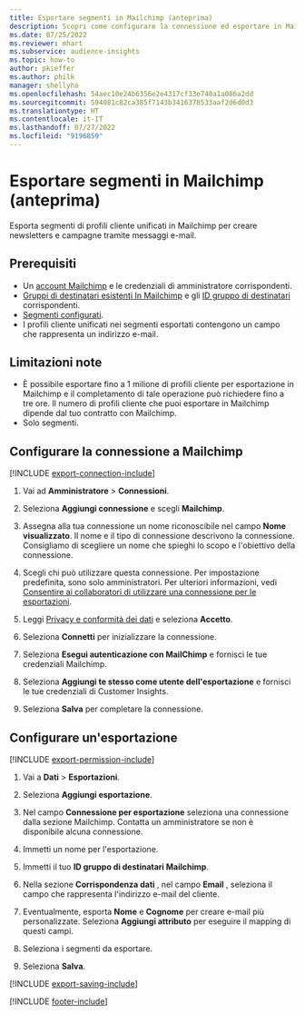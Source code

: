 ```yaml
---
title: Esportare segmenti in Mailchimp (anteprima)
description: Scopri come configurare la connessione ed esportare in Mailchimp.
ms.date: 07/25/2022
ms.reviewer: mhart
ms.subservice: audience-insights
ms.topic: how-to
author: pkieffer
ms.author: philk
manager: shellyha
ms.openlocfilehash: 54aec10e24b6356e2e4317cf33e740a1a086a2dd
ms.sourcegitcommit: 594081c82ca385f7143b3416378533aaf2d6d0d3
ms.translationtype: HT
ms.contentlocale: it-IT
ms.lasthandoff: 07/27/2022
ms.locfileid: "9196859"
---
```

# <a name="export-segments-to-mailchimp-preview"></a>Esportare segmenti in Mailchimp (anteprima)

Esporta segmenti di profili cliente unificati in Mailchimp per creare newsletters e campagne tramite messaggi e-mail.

## <a name="prerequisites"></a>Prerequisiti

- Un [account Mailchimp](https://mailchimp.com/) e le credenziali di amministratore corrispondenti.
- [Gruppi di destinatari esistenti In Mailchimp](https://mailchimp.com/help/create-audience/) e gli [ID gruppo di destinatari](https://mailchimp.com/help/find-audience-id/) corrispondenti.
- [Segmenti configurati](segments.md).
- I profili cliente unificati nei segmenti esportati contengono un campo che rappresenta un indirizzo e-mail.

## <a name="known-limitations"></a>Limitazioni note

- È possibile esportare fino a 1 milione di profili cliente per esportazione in Mailchimp e il completamento di tale operazione può richiedere fino a tre ore. Il numero di profili cliente che puoi esportare in Mailchimp dipende dal tuo contratto con Mailchimp.
- Solo segmenti.

## <a name="set-up-connection-to-mailchimp"></a>Configurare la connessione a Mailchimp

[!INCLUDE [export-connection-include](includes/export-connection-admn.md)]

1. Vai ad **Amministratore** > **Connessioni**.

1. Seleziona **Aggiungi connessione** e scegli **Mailchimp**.

1. Assegna alla tua connessione un nome riconoscibile nel campo **Nome visualizzato**. Il nome e il tipo di connessione descrivono la connessione. Consigliamo di scegliere un nome che spieghi lo scopo e l'obiettivo della connessione.

1. Scegli chi può utilizzare questa connessione. Per impostazione predefinita, sono solo amministratori. Per ulteriori informazioni, vedi [Consentire ai collaboratori di utilizzare una connessione per le esportazioni](connections.md#allow-contributors-to-use-a-connection-for-exports).

1. Leggi [Privacy e conformità dei dati](connections.md#data-privacy-and-compliance) e seleziona **Accetto**.

1. Seleziona **Connetti** per inizializzare la connessione.

1. Seleziona **Esegui autenticazione con MailChimp** e fornisci le tue credenziali Mailchimp.

1. Seleziona **Aggiungi te stesso come utente dell'esportazione** e fornisci le tue credenziali di Customer Insights.

1. Seleziona **Salva** per completare la connessione.

## <a name="configure-an-export"></a>Configurare un'esportazione

[!INCLUDE [export-permission-include](includes/export-permission.md)]

1. Vai a **Dati** > **Esportazioni**.

1. Seleziona **Aggiungi esportazione**.

1. Nel campo **Connessione per esportazione** seleziona una connessione dalla sezione Mailchimp. Contatta un amministratore se non è disponibile alcuna connessione.

1. Immetti un nome per l'esportazione.

1. Immetti il tuo **ID gruppo di destinatari Mailchimp**.

1. Nella sezione **Corrispondenza dati** , nel campo **Email** , seleziona il campo che rappresenta l'indirizzo e-mail del cliente.

1. Eventualmente, esporta **Nome** e **Cognome** per creare e-mail più personalizzate. Seleziona **Aggiungi attributo** per eseguire il mapping di questi campi.

1. Seleziona i segmenti da esportare.

1. Seleziona **Salva**.

[!INCLUDE [export-saving-include](includes/export-saving.md)]

[!INCLUDE [footer-include](includes/footer-banner.md)]
